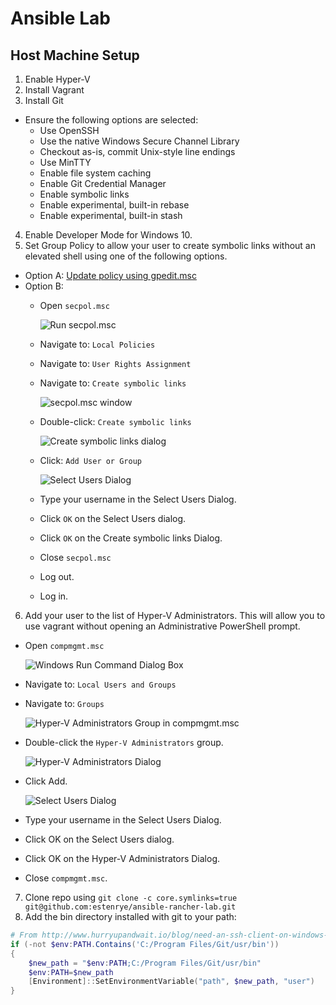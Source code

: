 # Ansible Lab

## Host Machine Setup

1. Enable Hyper-V
2. Install Vagrant
3. Install Git

  - Ensure the following options are selected:
    - Use OpenSSH
    - Use the native Windows Secure Channel Library
    - Checkout as-is, commit Unix-style line endings
    - Use MinTTY
    - Enable file system caching
    - Enable Git Credential Manager
    - Enable symbolic links
    - Enable experimental, built-in rebase
    - Enable experimental, built-in stash

4. Enable Developer Mode for Windows 10.
5. Set Group Policy to allow your user to create symbolic links without an elevated shell using one of the following options.

  - Option A: [Update policy using gpedit.msc](.docs/gpedit-symbolic-links.md)
  - Option B: 
    - Open `secpol.msc`
    
      ![Run secpol.msc](.imgs/setup/run-secpol.PNG)
    
    - Navigate to: `Local Policies`
    - Navigate to: `User Rights Assignment`
    - Navigate to: `Create symbolic links`
    
      ![secpol.msc window](.imgs/setup/secpol.PNG)
    
    - Double-click: `Create symbolic links`
    
      ![Create symbolic links dialog](.imgs/setup/create-symbolic-links-dialog.PNG)
    
    - Click: `Add User or Group`
    
      ![Select Users Dialog](.imgs/setup/select-users-dialog.PNG)
    
    - Type your username in the Select Users Dialog.
    - Click `OK` on the Select Users dialog.
    - Click `OK` on the Create symbolic links Dialog.
    - Close `secpol.msc`
    - Log out.
    - Log in.

6. Add your user to the list of Hyper-V Administrators.  This will allow you to use vagrant without opening an Administrative PowerShell prompt.

  - Open `compmgmt.msc`
    
    ![Windows Run Command Dialog Box](.imgs/setup/compmgmt.PNG)
  
  - Navigate to: `Local Users and Groups`
  - Navigate to: `Groups`
  
    ![Hyper-V Administrators Group in compmgmt.msc](.imgs/setup/hyperv-administrators.PNG)
  
  - Double-click the `Hyper-V Administrators` group.
  
    ![Hyper-V Administrators Dialog](.imgs/setup/group-dialog.PNG)
  
  - Click Add.
  
    ![Select Users Dialog](.imgs/setup/select-users-dialog.PNG)
  
  - Type your username in the Select Users Dialog.
  - Click OK on the Select Users dialog.
  - Click OK on the Hyper-V Administrators Dialog.
  - Close `compmgmt.msc`.

7. Clone repo using `git clone -c core.symlinks=true git@github.com:estenrye/ansible-rancher-lab.git`
8. Add the bin directory installed with git to your path:

```powershell
# From http://www.hurryupandwait.io/blog/need-an-ssh-client-on-windows-dont-use-putty-or-cygwinuse-git
if (-not $env:PATH.Contains('C:/Program Files/Git/usr/bin'))
{
    $new_path = "$env:PATH;C:/Program Files/Git/usr/bin"
    $env:PATH=$new_path
    [Environment]::SetEnvironmentVariable("path", $new_path, "user")
}
```